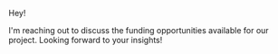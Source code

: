 Hey!

I'm reaching out to discuss the funding opportunities available for our project. Looking forward to your insights!
